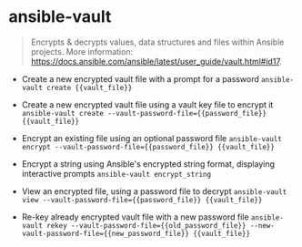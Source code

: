# ansible-vault
> Encrypts & decrypts values, data structures and files within Ansible projects.
> More information: <https://docs.ansible.com/ansible/latest/user_guide/vault.html#id17>.

- Create a new encrypted vault file with a prompt for a password
`ansible-vault create {{vault_file}}`

- Create a new encrypted vault file using a vault key file to encrypt it
`ansible-vault create --vault-password-file={{password_file}} {{vault_file}}`

- Encrypt an existing file using an optional password file
`ansible-vault encrypt --vault-password-file={{password_file}} {{vault_file}}`

- Encrypt a string using Ansible's encrypted string format, displaying interactive prompts
`ansible-vault encrypt_string`

- View an encrypted file, using a password file to decrypt
`ansible-vault view --vault-password-file={{password_file}} {{vault_file}}`

- Re-key already encrypted vault file with a new password file
`ansible-vault rekey --vault-password-file={{old_password_file}} --new-vault-password-file={{new_password_file}} {{vault_file}}`
